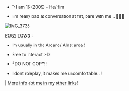  - ˚˓˒ I am 16 (2009) - He/Him


 - I'm really bad at conversation at firt, bare with me .. ꪔ̤̮


![IMG_3735](https://github.com/user-attachments/assets/d53d01be-afa3-454f-9dcc-1a7b9433d373)

P̲O̲N̲Y̲ T̲O̲W̲N̲ :

 - Im usually in the Arcane/ Alnst area !

  - Free to interact :-D

  - ╯DO NOT COPY!!

  - I dont roleplay, it makes me uncomfortable.. !

| M̲o̲r̲e̲ i̲n̲f̲o̲ a̲b̲t̲ m̲e̲ i̲n̲ m̲y̲ o̲t̲h̲e̲r̲ l̲i̲n̲k̲s̲! 
